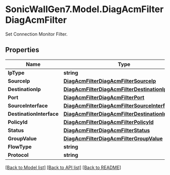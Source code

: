 # SonicWallGen7.Model.DiagAcmFilterDiagAcmFilter
Set Connection Monitor Filter.

## Properties

Name | Type | Description | Notes
------------ | ------------- | ------------- | -------------
**IpType** | **string** | Ip type. | [optional] 
**SourceIp** | [**DiagAcmFilterDiagAcmFilterSourceIp**](DiagAcmFilterDiagAcmFilterSourceIp.md) |  | [optional] 
**DestinationIp** | [**DiagAcmFilterDiagAcmFilterDestinationIp**](DiagAcmFilterDiagAcmFilterDestinationIp.md) |  | [optional] 
**Port** | [**DiagAcmFilterDiagAcmFilterPort**](DiagAcmFilterDiagAcmFilterPort.md) |  | [optional] 
**SourceInterface** | [**DiagAcmFilterDiagAcmFilterSourceInterface**](DiagAcmFilterDiagAcmFilterSourceInterface.md) |  | [optional] 
**DestinationInterface** | [**DiagAcmFilterDiagAcmFilterDestinationInterface**](DiagAcmFilterDiagAcmFilterDestinationInterface.md) |  | [optional] 
**PolicyId** | [**DiagAcmFilterDiagAcmFilterPolicyId**](DiagAcmFilterDiagAcmFilterPolicyId.md) |  | [optional] 
**Status** | [**DiagAcmFilterDiagAcmFilterStatus**](DiagAcmFilterDiagAcmFilterStatus.md) |  | [optional] 
**GroupValue** | [**DiagAcmFilterDiagAcmFilterGroupValue**](DiagAcmFilterDiagAcmFilterGroupValue.md) |  | [optional] 
**FlowType** | **string** | Flow Type. | [optional] 
**Protocol** | **string** | Protocol. | [optional] 

[[Back to Model list]](../README.md#documentation-for-models) [[Back to API list]](../README.md#documentation-for-api-endpoints) [[Back to README]](../README.md)

